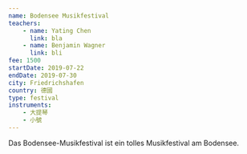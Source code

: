 ```yaml
---
name: Bodensee Musikfestival
teachers:
    - name: Yating Chen
      link: bla
    - name: Benjamin Wagner
      link: bli
fee: 1500
startDate: 2019-07-22
endDate: 2019-07-30
city: Friedrichshafen
country: 德國
type: festival
instruments:
    - 大提琴
    - 小號
---
```


Das Bodensee-Musikfestival ist ein tolles Musikfestival am Bodensee.